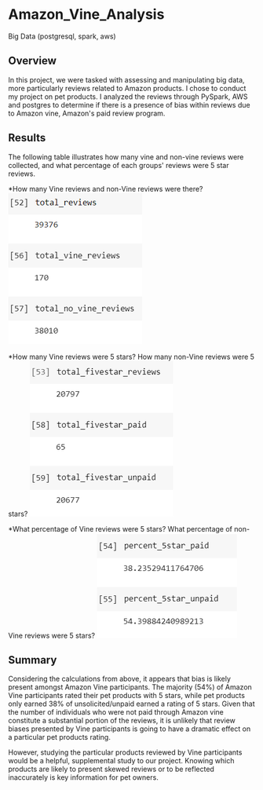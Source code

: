 # Amazon_Vine_Analysis
Big Data (postgresql, spark, aws)

## Overview
In this project, we were tasked with assessing and manipulating big data, more particularly reviews related to Amazon products. I chose to conduct my project on pet products. I analyzed the reviews through PySpark, AWS and postgres to determine if there is a presence of bias within reviews due to Amazon vine, Amazon's paid review program. 

## Results
The following table illustrates how many vine and non-vine reviews were collected, and what percentage of each groups' reviews were 5 star reviews.

*How many Vine reviews and non-Vine reviews were there?
![bullet_1.png](/Resources/bullet_1.png) 

*How many Vine reviews were 5 stars? How many non-Vine reviews were 5 stars?
![bullet_2.png](/Resources/bullet_2.png)

*What percentage of Vine reviews were 5 stars? What percentage of non-Vine reviews were 5 stars?
![bullet_3.png](/Resources/bullet_3.png)

## Summary
Considering the calculations from above, it appears that bias is likely present amongst Amazon Vine participants. The majority (54%) of Amazon Vine participants rated their pet products with 5 stars, while pet products only earned 38% of unsolicited/unpaid earned a rating of 5 stars. Given that the number of individuals who were not paid through Amazon vine constitute a substantial portion of the reviews, it is unlikely that review biases presented by Vine participants is going to have a dramatic effect on a particular pet products rating. 

However, studying the particular products reviewed by Vine participants would be a helpful, supplemental study to our project. Knowing which products are likely to present skewed reviews or to be reflected inaccurately is key information for pet owners.
